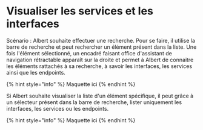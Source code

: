 # Visualiser les services et les interfaces

Scénario : Albert souhaite effectuer une recherche. Pour se faire, il utilise la barre de recherche et peut rechercher un élément présent dans la liste. Une fois l'élément sélectionné, un encadré faisant office d'assistant de navigation rétractable apparaît sur la droite et permet à Albert de connaitre les éléments rattachés à sa recherche, à savoir les interfaces, les services ainsi que les endpoints. 

{% hint style="info" %}
Maquette ici
{% endhint %}



Si Albert souhaite visualiser la liste d'un élément spécifique, il peut grâce à un sélecteur présent dans la barre de recherche, lister uniquement les interfaces, les services ou les endpoints.

{% hint style="info" %}
Maquette ici
{% endhint %}

